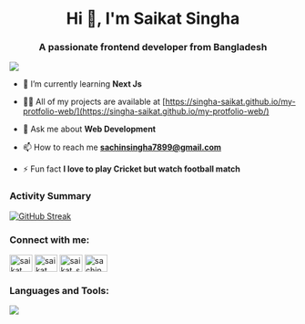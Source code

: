 <h1 align="center">Hi 👋, I'm Saikat Singha</h1>
<h3 align="center">A passionate frontend developer from Bangladesh</h3>

![](https://scontent.fcgp3-2.fna.fbcdn.net/v/t1.6435-9/71799245_2499329897010082_1831445076593606656_n.jpg?stp=dst-jpg_p720x720&_nc_cat=111&ccb=1-7&_nc_sid=e3f864&_nc_eui2=AeEjvQDS5-JB7hHdSjWUbdPBNUzXJT6IloQ1TNclPoiWhPXcglUcUgDfWaCzKa3Ikq_EkOOK9T6yxtA33LwwbAuz&_nc_ohc=405HMreZWzsAX8e4xAs&_nc_ht=scontent.fcgp3-2.fna&oh=00_AfAWAKUV3v66GMbNnFR2Y_I6vGslrvaGcVViJSJP32YeRQ&oe=64E2143F)



- 🌱 I’m currently learning **Next Js**

- 👨‍💻 All of my projects are available at [https://singha-saikat.github.io/my-protfolio-web/](https://singha-saikat.github.io/my-protfolio-web/)

- 💬 Ask me about **Web Development**

- 📫 How to reach me **sachinsingha7899@gmail.com**

- ⚡ Fun fact **I love to play Cricket but watch football match**
<h3 align="left">Activity Summary</h3>
  <p align="left">
  <a href="https://git.io/streak-stats">
    <img src="https://github-readme-streak-stats.herokuapp.com?user=singha-saikat&theme=dark" alt="GitHub Streak"/>
  </a>
</p>


<h3 align="left">Connect with me:</h3>
<p align="left">
<a href="https://twitter.com/saikat singha" target="blank"><img align="center" src="https://raw.githubusercontent.com/rahuldkjain/github-profile-readme-generator/master/src/images/icons/Social/twitter.svg" alt="saikat singha" height="30" width="40" /></a>
<a href="https://fb.com/saikat singha" target="blank"><img align="center" src="https://raw.githubusercontent.com/rahuldkjain/github-profile-readme-generator/master/src/images/icons/Social/facebook.svg" alt="saikat singha" height="30" width="40" /></a>
<a href="https://instagram.com/saikat_singha_sachin" target="blank"><img align="center" src="https://raw.githubusercontent.com/rahuldkjain/github-profile-readme-generator/master/src/images/icons/Social/instagram.svg" alt="saikat_singha_sachin" height="30" width="40" /></a>
<a href="https://codeforces.com/profile/sachin_001" target="blank"><img align="center" src="https://raw.githubusercontent.com/rahuldkjain/github-profile-readme-generator/master/src/images/icons/Social/codeforces.svg" alt="sachin_001" height="30" width="40" /></a>
</p>

<h3 align="left">Languages and Tools:</h3>
<p align="left">
  <a href="https://skillicons.dev">
    <img src="https://skillicons.dev/icons?i=git,react,javascript,mongodb,nodejs,tailwindcss,c" />
  </a>
</p>



